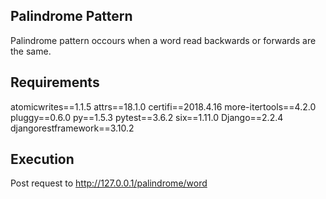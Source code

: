 ## Palindrome Pattern

Palindrome pattern occours when a word read backwards or forwards are the same.

## Requirements

atomicwrites==1.1.5
attrs==18.1.0
certifi==2018.4.16
more-itertools==4.2.0
pluggy==0.6.0
py==1.5.3
pytest==3.6.2
six==1.11.0
Django==2.2.4
djangorestframework==3.10.2

## Execution

Post request to http://127.0.0.1/palindrome/word



